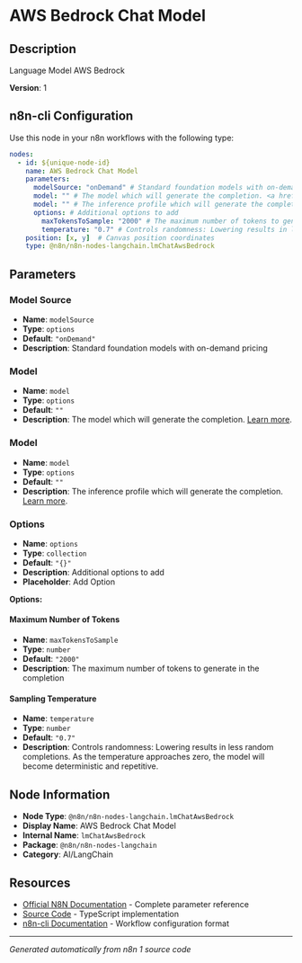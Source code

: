 # AWS Bedrock Chat Model

## Description

Language Model AWS Bedrock

**Version**: 1

## n8n-cli Configuration

Use this node in your n8n workflows with the following type:

```yaml
nodes:
  - id: ${unique-node-id}
    name: AWS Bedrock Chat Model
    parameters:
      modelSource: "onDemand" # Standard foundation models with on-demand pricing
      model: "" # The model which will generate the completion. <a href="https://docs.aws.amazon.com/bedrock/latest/userguide/foundation-models.html">Learn more</a>.
      model: "" # The inference profile which will generate the completion. <a href="https://docs.aws.amazon.com/bedrock/latest/userguide/inference-profiles-use.html">Learn more</a>.
      options: # Additional options to add
        maxTokensToSample: "2000" # The maximum number of tokens to generate in the completion
        temperature: "0.7" # Controls randomness: Lowering results in less random completions. As the temperature approaches zero, the model will become deterministic and repetitive.
    position: [x, y]  # Canvas position coordinates
    type: @n8n/n8n-nodes-langchain.lmChatAwsBedrock
```

## Parameters

### Model Source

- **Name**: `modelSource`
- **Type**: `options`
- **Default**: `"onDemand"`
- **Description**: Standard foundation models with on-demand pricing

### Model

- **Name**: `model`
- **Type**: `options`
- **Default**: `""`
- **Description**: The model which will generate the completion. <a href="https://docs.aws.amazon.com/bedrock/latest/userguide/foundation-models.html">Learn more</a>.

### Model

- **Name**: `model`
- **Type**: `options`
- **Default**: `""`
- **Description**: The inference profile which will generate the completion. <a href="https://docs.aws.amazon.com/bedrock/latest/userguide/inference-profiles-use.html">Learn more</a>.

### Options

- **Name**: `options`
- **Type**: `collection`
- **Default**: `"{}"`
- **Description**: Additional options to add
- **Placeholder**: Add Option

**Options:**

#### Maximum Number of Tokens
- **Name**: `maxTokensToSample`
- **Type**: `number`
- **Default**: `"2000"`
- **Description**: The maximum number of tokens to generate in the completion

#### Sampling Temperature
- **Name**: `temperature`
- **Type**: `number`
- **Default**: `"0.7"`
- **Description**: Controls randomness: Lowering results in less random completions. As the temperature approaches zero, the model will become deterministic and repetitive.



## Node Information

- **Node Type**: `@n8n/n8n-nodes-langchain.lmChatAwsBedrock`
- **Display Name**: AWS Bedrock Chat Model
- **Internal Name**: `lmChatAwsBedrock`
- **Package**: `@n8n/n8n-nodes-langchain`
- **Category**: AI/LangChain

## Resources

- [Official N8N Documentation](https://docs.n8n.io/integrations/builtin/cluster-nodes/root-nodes/n8n-nodes-langchain.lmchatawsbedrock/) - Complete parameter reference
- [Source Code](https://github.com/n8n-io/n8n/blob/master/packages/@n8n/nodes-langchain/nodes/llms/LmChatAwsBedrock/LmChatAwsBedrock.node.ts) - TypeScript implementation
- [n8n-cli Documentation](https://github.com/edenreich/n8n-cli) - Workflow configuration format

---
*Generated automatically from n8n 1 source code*
